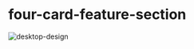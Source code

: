 # four-card-feature-section

![desktop-design](https://user-images.githubusercontent.com/109923493/219151782-9a3d4098-8d8c-43f7-9ec4-9f18b92ed309.jpg)
